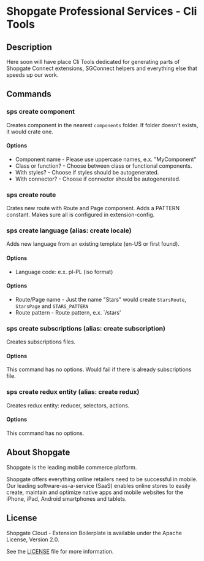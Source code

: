 # Shopgate Professional Services - Cli Tools

## Description
Here soon will have place Cli Tools dedicated for generating parts of Shopgate Connect extensions, SGConnect helpers and everything else that speeds up our work.

## Commands
### sps create component
Creates component in the nearest `components` folder. If folder doesn't exists, it would crate one.

#### Options
- Component name - Please use uppercase names, e.x. "MyComponent"
- Class or function? - Choose between class or functional components.
- With styles? - Choose if styles should be autogenerated.
- With connector? - Choose if connector should be autogenerated.

### sps create route
Crates new route with Route and Page component. Adds a PATTERN constant. Makes sure all is configured in extension-config.

### sps create language (alias: create locale)
Adds new language from an existing template (en-US or first found).
#### Options
- Language code: e.x. pl-PL (iso format)

#### Options
- Route/Page name - Just the name "Stars" would create `StarsRoute`, `StarsPage` and `STARS_PATTERN`
- Route pattern - Route pattern, e.x. `/stars'

### sps create subscriptions (alias: create subscription)
Creates subscriptions files.
#### Options
This command has no options. Would fail if there is already subscriptions file.

### sps create redux entity (alias: create redux)
Creates redux entity: reducer, selectors, actions.
#### Options
This command has no options.

## About Shopgate

Shopgate is the leading mobile commerce platform.

Shopgate offers everything online retailers need to be successful in mobile. Our leading
software-as-a-service (SaaS) enables online stores to easily create, maintain and optimize native
apps and mobile websites for the iPhone, iPad, Android smartphones and tablets.


## License

Shopgate Cloud - Extension Boilerplate is available under the Apache License, Version 2.0.

See the [LICENSE](./LICENSE) file for more information.

